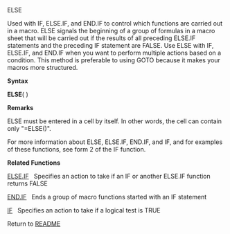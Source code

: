ELSE

Used with IF, ELSE.IF, and END.IF to control which functions are carried
out in a macro. ELSE signals the beginning of a group of formulas in a
macro sheet that will be carried out if the results of all preceding
ELSE.IF statements and the preceding IF statement are FALSE. Use ELSE
with IF, ELSE.IF, and END.IF when you want to perform multiple actions
based on a condition. This method is preferable to using GOTO because it
makes your macros more structured.

**Syntax**

**ELSE**( )

**Remarks**

ELSE must be entered in a cell by itself. In other words, the cell can
contain only "=ELSE()".

For more information about ELSE, ELSE.IF, END.IF, and IF, and for
examples of these functions, see form 2 of the IF function.

**Related Functions**

[ELSE.IF](ELSE.IF.md)   Specifies an action to take if an IF or another ELSE.IF
function returns FALSE

[END.IF](END.IF.md)   Ends a group of macro functions started with an IF statement

[IF](IF.md)   Specifies an action to take if a logical test is TRUE



Return to [README](README.md)


